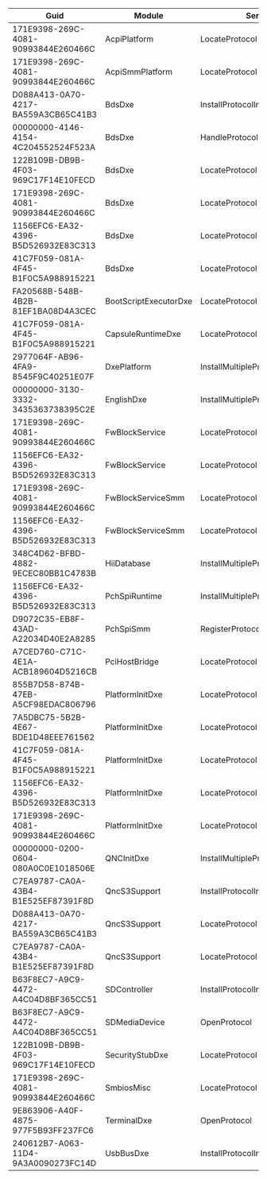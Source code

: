 | Guid | Module | Service | Address |
| --- | --- | --- | --- |
| 171E9398-269C-4081-90993844E260466C | AcpiPlatform | LocateProtocol | 0x49dc |
| 171E9398-269C-4081-90993844E260466C | AcpiSmmPlatform | LocateProtocol | 0x3880 |
| D088A413-0A70-4217-BA559A3CB65C41B3 | BdsDxe | InstallProtocolInterface | 0x10990 |
| 00000000-4146-4154-4C204552524F523A | BdsDxe | HandleProtocol | 0x11334 |
| 122B109B-DB9B-4F03-969C17F14E10FECD | BdsDxe | LocateProtocol | 0x10bb0 |
| 171E9398-269C-4081-90993844E260466C | BdsDxe | LocateProtocol | 0x10be0 |
| 1156EFC6-EA32-4396-B5D526932E83C313 | BdsDxe | LocateProtocol | 0x10bd0 |
| 41C7F059-081A-4F45-B1F0C5A988915221 | BdsDxe | LocateProtocol | 0x10a40 |
| FA20568B-548B-4B2B-81EF1BA08D4A3CEC | BootScriptExecutorDxe | LocateProtocol | 0x6c7c |
| 41C7F059-081A-4F45-B1F0C5A988915221 | CapsuleRuntimeDxe | LocateProtocol | 0x2e94 |
| 2977064F-AB96-4FA9-8545F9C40251E07F | DxePlatform | InstallMultipleProtocolInterfaces | 0x3774 |
| 00000000-3130-3332-3435363738395C2E | EnglishDxe | InstallMultipleProtocolInterfaces | 0x10d4 |
| 171E9398-269C-4081-90993844E260466C | FwBlockService | LocateProtocol | 0x3658 |
| 1156EFC6-EA32-4396-B5D526932E83C313 | FwBlockService | LocateProtocol | 0x36b8 |
| 171E9398-269C-4081-90993844E260466C | FwBlockServiceSmm | LocateProtocol | 0x3444 |
| 1156EFC6-EA32-4396-B5D526932E83C313 | FwBlockServiceSmm | LocateProtocol | 0x34a4 |
| 348C4D62-BFBD-4882-9ECEC80BB1C4783B | HiiDatabase | InstallMultipleProtocolInterfaces | 0xf888 |
| 1156EFC6-EA32-4396-B5D526932E83C313 | PchSpiRuntime | InstallMultipleProtocolInterfaces | 0x3d30 |
| D9072C35-EB8F-43AD-A22034D40E2A8285 | PchSpiSmm | RegisterProtocolNotify | 0x3850 |
| A7CED760-C71C-4E1A-ACB189604D5216CB | PciHostBridge | LocateProtocol | 0x3cb8 |
| 855B7D58-874B-47EB-A5CF98EDAC806796 | PlatformInitDxe | LocateProtocol | 0x4260 |
| 7A5DBC75-5B2B-4E67-BDE1D48EEE761562 | PlatformInitDxe | LocateProtocol | 0x4270 |
| 41C7F059-081A-4F45-B1F0C5A988915221 | PlatformInitDxe | LocateProtocol | 0x42b0 |
| 1156EFC6-EA32-4396-B5D526932E83C313 | PlatformInitDxe | LocateProtocol | 0x4220 |
| 171E9398-269C-4081-90993844E260466C | PlatformInitDxe | LocateProtocol | 0x42d0 |
| 00000000-0200-0604-080A0C0E1018506E | QNCInitDxe | InstallMultipleProtocolInterfaces | 0x568c |
| C7EA9787-CA0A-43B4-B1E525EF87391F8D | QncS3Support | InstallProtocolInterface | 0x5014 |
| D088A413-0A70-4217-BA559A3CB65C41B3 | QncS3Support | LocateProtocol | 0x4fa4 |
| C7EA9787-CA0A-43B4-B1E525EF87391F8D | QncS3Support | LocateProtocol | 0x5014 |
| B63F8EC7-A9C9-4472-A4C04D8BF365CC51 | SDController | InstallProtocolInterface | 0x281c |
| B63F8EC7-A9C9-4472-A4C04D8BF365CC51 | SDMediaDevice | OpenProtocol | 0x41e8 |
| 122B109B-DB9B-4F03-969C17F14E10FECD | SecurityStubDxe | LocateProtocol | 0x1728 |
| 171E9398-269C-4081-90993844E260466C | SmbiosMisc | LocateProtocol | 0x516c |
| 9E863906-A40F-4875-977F5B93FF237FC6 | TerminalDxe | OpenProtocol | 0x4f80 |
| 240612B7-A063-11D4-9A3A0090273FC14D | UsbBusDxe | InstallProtocolInterface | 0x5a5c |
